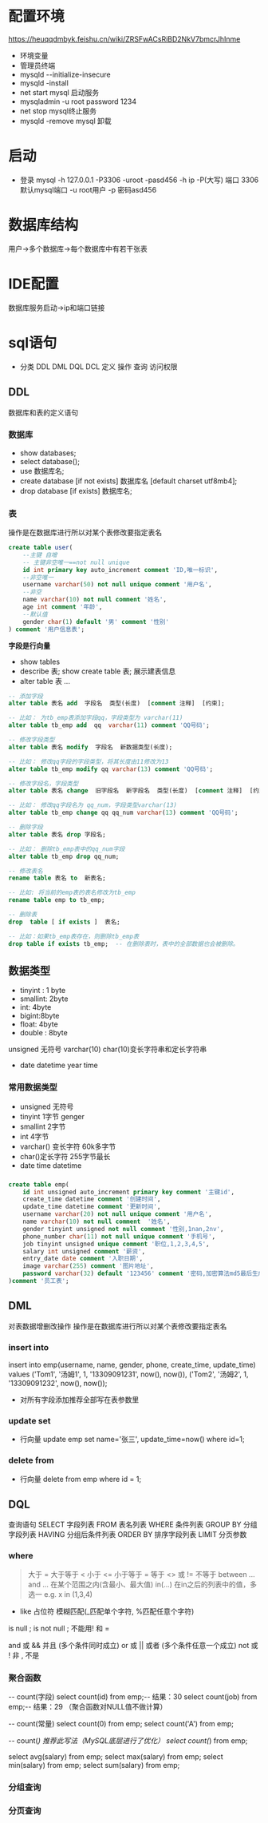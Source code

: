 # 配置环境
https://heuqqdmbyk.feishu.cn/wiki/ZRSFwACsRiBD2NkV7bmcrJhInme
- 环境变量
- 管理员终端
- mysqld --initialize-insecure
- mysqld -install
- net start mysql 启动服务
- mysqladmin -u root password 1234
- net stop mysql终止服务
- mysqld -remove mysql 卸载


# 启动
- 登录 mysql -h 127.0.0.1 -P3306 -uroot -pasd456
-h ip
-P(大写) 端口 3306默认mysql端口
-u root用户
-p 密码asd456



# 数据库结构
用户->多个数据库->每个数据库中有若干张表

# IDE配置
数据库服务启动->ip和端口链接

# sql语句
- 分类
DDL DML DQL DCL
定义 操作 查询 访问权限
## DDL
数据库和表的定义语句
### 数据库
- show databases;
- select database();
- use 数据库名;
- create database [if not exists] 数据库名 [default charset utf8mb4];
- drop database [if exists] 数据库名;

### 表
操作是在数据库进行所以对某个表修改要指定表名
```sql
create table user(
    --主键 自增 
    -- 主键非空唯一==not null unique
    id int primary key auto_increment comment 'ID,唯一标识',
    --非空唯一
    username varchar(50) not null unique comment '用户名',
    --非空
    name varchar(10) not null comment '姓名',
    age int comment '年龄',
    --默认值
    gender char(1) default '男' comment '性别'
) comment '用户信息表';
```
**字段是行向量**

- show tables 
- describe 表; show create table 表; 展示建表信息
- alter table 表 ...
```sql
-- 添加字段
alter table 表名 add  字段名  类型(长度)  [comment 注释]  [约束];

-- 比如： 为tb_emp表添加字段qq，字段类型为 varchar(11)
alter table tb_emp add  qq  varchar(11) comment 'QQ号码';

-- 修改字段类型
alter table 表名 modify  字段名  新数据类型(长度);

-- 比如： 修改qq字段的字段类型，将其长度由11修改为13
alter table tb_emp modify qq varchar(13) comment 'QQ号码';

-- 修改字段名，字段类型
alter table 表名 change  旧字段名  新字段名  类型(长度)  [comment 注释]  [约束];

-- 比如： 修改qq字段名为 qq_num，字段类型varchar(13)
alter table tb_emp change qq qq_num varchar(13) comment 'QQ号码';

-- 删除字段
alter table 表名 drop 字段名;

-- 比如： 删除tb_emp表中的qq_num字段
alter table tb_emp drop qq_num;

-- 修改表名
rename table 表名 to  新表名;

-- 比如: 将当前的emp表的表名修改为tb_emp
rename table emp to tb_emp;

-- 删除表
drop  table [ if exists ]  表名;

-- 比如：如果tb_emp表存在，则删除tb_emp表
drop table if exists tb_emp;  -- 在删除表时，表中的全部数据也会被删除。
```

## 数据类型
- tinyint : 1 byte
- smallint: 2byte
- int: 4byte
- bigint:8byte
- float: 4byte
- double : 8byte

unsigned 无符号 varchar(10) char(10)变长字符串和定长字符串

- date datetime year time
### 常用数据类型
- unsigned 无符号
- tinyint 1字节 genger
- smallint 2字节
- int 4字节 
- varchar() 变长字符 60k多字节
- char()定长字符 255字节最长
- date time datetime
### 
```sql
create table emp(
    id int unsigned auto_increment primary key comment '主键id',
    create_time datetime comment '创建时间',
    update_time datetime comment '更新时间',
    username varchar(20) not null unique comment '用户名',
    name varchar(10) not null comment  '姓名',
    gender tinyint unsigned not null comment '性别,1nan,2nv',
    phone_number char(11) not null unique comment '手机号',
    job tinyint unsigned unique comment '职位,1,2,3,4,5',
    salary int unsigned comment '薪资',
    entry_date date comment '入职日期',
    image varchar(255) comment '图片地址',
    password varchar(32) default '123456' comment '密码,加密算法md5最后生成32位'
)comment '员工表';
```

## DML
对表数据增删改操作
操作是在数据库进行所以对某个表修改要指定表名

### insert into

insert into emp(username, name, gender, phone, create_time, update_time)
values ('Tom1', '汤姆1', 1, '13309091231', now(), now()),
       ('Tom2', '汤姆2', 1, '13309091232', now(), now());

- 对所有字段添加推荐全部写在表参数里

### update set
- 行向量
update emp set name='张三', update_time=now() where id=1;

### delete from
- 行向量
delete from emp where id = 1;


## DQL
查询语句
SELECT
        字段列表
FROM
        表名列表
WHERE
        条件列表
GROUP  BY
        分组字段列表
HAVING
        分组后条件列表
ORDER BY
        排序字段列表
LIMIT
        分页参数
### where
>	大于
>=	大于等于
<	小于
<=	小于等于
=	等于
<> 或 !=	不等于
between ... and ...	在某个范围之内(含最小、最大值)
in(...)	在in之后的列表中的值，多选一 e.g. x in (1,3,4)
- like 占位符	模糊匹配(_匹配单个字符, %匹配任意个字符)

is null	; is not null ; 不能用! 和 =

and 或 &&	并且 (多个条件同时成立)
or 或 ||	或者 (多个条件任意一个成立)
not 或 !	非 , 不是

### 聚合函数
-- count(字段)
select count(id) from emp;-- 结果：30
select count(job) from emp;-- 结果：29 （聚合函数对NULL值不做计算）

-- count(常量)
select count(0) from emp;
select count('A') from emp;

-- count(*)  推荐此写法（MySQL底层进行了优化）
select count(*) from emp;

select avg(salary) from  emp;
select max(salary) from emp;
select min(salary) from emp;
select sum(salary) from emp;

### 分组查询


### 分页查询
